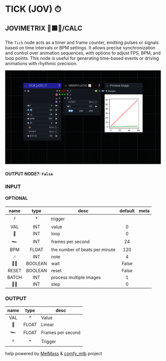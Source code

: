 # TICK (JOV) ⏱

## JOVIMETRIX 🔺🟩🔵/CALC

The `Tick` node acts as a timer and frame counter, emitting pulses or signals based on time intervals or BPM settings. It allows precise synchronization and control over animation sequences, with options to adjust FPS, BPM, and loop points. This node is useful for generating time-based events or driving animations with rhythmic precision.

![TICK](https://raw.githubusercontent.com/Amorano/Jovimetrix-examples/master/node/TICK/TICK.png)

#### OUTPUT NODE?: `False`

### INPUT

#### OPTIONAL

name | type | desc | default | meta
:---:|:---:|---|:---:|---
⚡ | * | trigger |  | 
VAL | INT | value | 0 | 
🔄 | INT | loop | 0 | 
🏎️ | INT | frames per second | 24 | 
BPM | FLOAT | the number of beats per minute | 120 | 
🎶 | INT | note | 4 | 
✋🏽 | BOOLEAN | wait | False | 
RESET | BOOLEAN | reset | False | 
BATCH | INT | process multiple images | 1 | 
🦶🏽 | INT | step | 0 | 

### OUTPUT

name | type | desc
:---:|:---:|---
VAL | * | Value 
🛟 | FLOAT | Linear 
🏎️ | FLOAT | Frames per second 
⚡ | * | Trigger 

help powered by [MelMass](https://github.com/melMass) & [comfy_mtb](https://github.com/melMass/comfy_mtb) project
